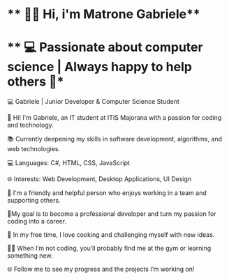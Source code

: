 # ** 🙋‍♂️ Hi, i'm Matrone Gabriele**
# ** 💻 Passionate about computer science | Always happy to help others 🤝*

💻 Gabriele | Junior Developer & Computer Science Student

👋 Hi! I'm Gabriele, an IT student at ITIS Majorana with a passion for coding and technology.  

📚 Currently deepening my skills in software development, algorithms, and web technologies. 

💻 Languages: C#, HTML, CSS, JavaScript

🌐 Interests: Web Development, Desktop Applications, UI Design

🤝 I'm a friendly and helpful person who enjoys working in a team and supporting others. 

🎯My goal is to become a professional developer and turn my passion for coding into a career. 

🍝 In my free time, I love cooking and challenging myself with new ideas.

🏋️‍♂️ When I’m not coding, you’ll probably find me at the gym or learning something new.

🌐 Follow me to see my progress and the projects I’m working on!
